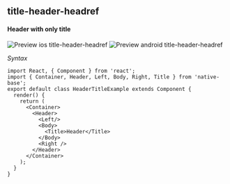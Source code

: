 ## title-header-headref
#### Header with only title

![Preview ios title-header-headref](https://github.com/GeekyAnts/NativeBase-KitchenSink/raw/v2.4.9/screenshots/ios/header-with-title.png)
![Preview android title-header-headref](https://github.com/GeekyAnts/NativeBase-KitchenSink/raw/v2.4.9/screenshots/android/header-with-title.png)

*Syntax*

<pre class="line-numbers"><code class="language-jsx">import React, { Component } from 'react';
import { Container, Header, Left, Body, Right, Title } from 'native-base';
export default class HeaderTitleExample extends Component {
  render() {
    return (
      &lt;Container>
        &lt;Header>
          &lt;Left/>
          &lt;Body>
            &lt;Title>Header&lt;/Title>
          &lt;/Body>
          &lt;Right />
        &lt;/Header>
      &lt;/Container>
    );
  }
}</code></pre><br />
